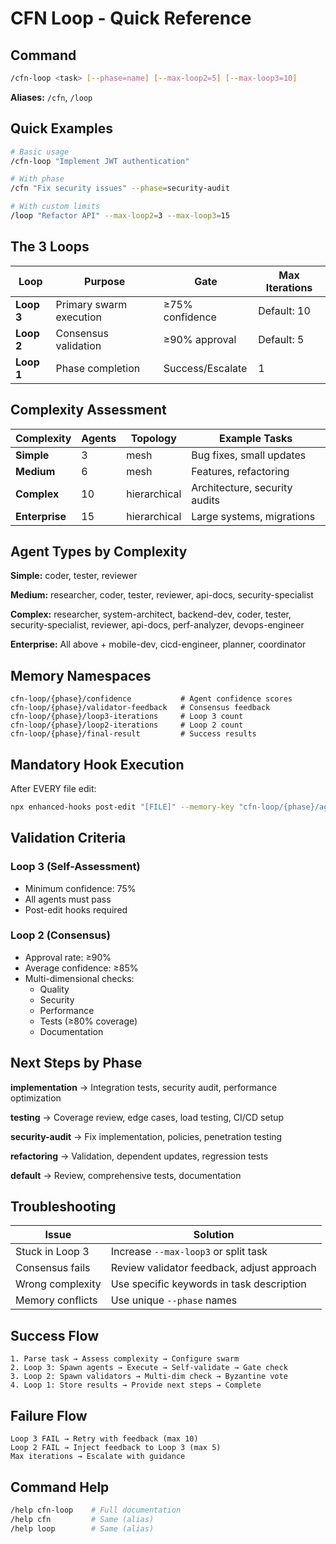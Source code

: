 # CFN Loop - Quick Reference

## Command

```bash
/cfn-loop <task> [--phase=name] [--max-loop2=5] [--max-loop3=10]
```

**Aliases:** `/cfn`, `/loop`

## Quick Examples

```bash
# Basic usage
/cfn-loop "Implement JWT authentication"

# With phase
/cfn "Fix security issues" --phase=security-audit

# With custom limits
/loop "Refactor API" --max-loop2=3 --max-loop3=15
```

## The 3 Loops

| Loop | Purpose | Gate | Max Iterations |
|------|---------|------|----------------|
| **Loop 3** | Primary swarm execution | ≥75% confidence | Default: 10 |
| **Loop 2** | Consensus validation | ≥90% approval | Default: 5 |
| **Loop 1** | Phase completion | Success/Escalate | 1 |

## Complexity Assessment

| Complexity | Agents | Topology | Example Tasks |
|------------|--------|----------|---------------|
| **Simple** | 3 | mesh | Bug fixes, small updates |
| **Medium** | 6 | mesh | Features, refactoring |
| **Complex** | 10 | hierarchical | Architecture, security audits |
| **Enterprise** | 15 | hierarchical | Large systems, migrations |

## Agent Types by Complexity

**Simple:** coder, tester, reviewer

**Medium:** researcher, coder, tester, reviewer, api-docs, security-specialist

**Complex:** researcher, system-architect, backend-dev, coder, tester, security-specialist, reviewer, api-docs, perf-analyzer, devops-engineer

**Enterprise:** All above + mobile-dev, cicd-engineer, planner, coordinator

## Memory Namespaces

```
cfn-loop/{phase}/confidence           # Agent confidence scores
cfn-loop/{phase}/validator-feedback   # Consensus feedback
cfn-loop/{phase}/loop3-iterations     # Loop 3 count
cfn-loop/{phase}/loop2-iterations     # Loop 2 count
cfn-loop/{phase}/final-result         # Success results
```

## Mandatory Hook Execution

After EVERY file edit:

```bash
npx enhanced-hooks post-edit "[FILE]" --memory-key "cfn-loop/{phase}/agent-{id}" --structured
```

## Validation Criteria

### Loop 3 (Self-Assessment)
- Minimum confidence: 75%
- All agents must pass
- Post-edit hooks required

### Loop 2 (Consensus)
- Approval rate: ≥90%
- Average confidence: ≥85%
- Multi-dimensional checks:
  - Quality
  - Security
  - Performance
  - Tests (≥80% coverage)
  - Documentation

## Next Steps by Phase

**implementation** → Integration tests, security audit, performance optimization

**testing** → Coverage review, edge cases, load testing, CI/CD setup

**security-audit** → Fix implementation, policies, penetration testing

**refactoring** → Validation, dependent updates, regression tests

**default** → Review, comprehensive tests, documentation

## Troubleshooting

| Issue | Solution |
|-------|----------|
| Stuck in Loop 3 | Increase `--max-loop3` or split task |
| Consensus fails | Review validator feedback, adjust approach |
| Wrong complexity | Use specific keywords in task description |
| Memory conflicts | Use unique `--phase` names |

## Success Flow

```
1. Parse task → Assess complexity → Configure swarm
2. Loop 3: Spawn agents → Execute → Self-validate → Gate check
3. Loop 2: Spawn validators → Multi-dim check → Byzantine vote
4. Loop 1: Store results → Provide next steps → Complete
```

## Failure Flow

```
Loop 3 FAIL → Retry with feedback (max 10)
Loop 2 FAIL → Inject feedback to Loop 3 (max 5)
Max iterations → Escalate with guidance
```

## Command Help

```bash
/help cfn-loop    # Full documentation
/help cfn         # Same (alias)
/help loop        # Same (alias)
```

